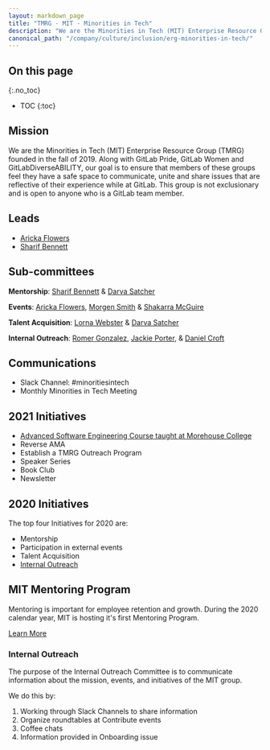 ```yaml
---
layout: markdown_page
title: "TMRG - MIT - Minorities in Tech"
description: "We are the Minorities in Tech (MIT) Enterprise Resource Group (TMRG) founded in the fall of 2019. Learn more!"
canonical_path: "/company/culture/inclusion/erg-minorities-in-tech/"
---
```


## On this page
{:.no_toc}

- TOC
{:toc}

## Mission
We are the Minorities in Tech (MIT) Enterprise Resource Group (TMRG) founded in the fall of 2019. Along with GitLab Pride, GitLab Women and GitLabDiverseABILITY, our goal is to ensure that members of these groups feel they have a safe space to communicate, unite and share issues that are reflective of their experience while at GitLab. This group is not exclusionary and is open to anyone who is a GitLab team member.

## Leads
* [Aricka Flowers](https://about.gitlab.com/company/team/#atflowers)
* [Sharif Bennett](https://about.gitlab.com/company/team/#SharifATL)

## Sub-committees

**Mentorship**: [Sharif Bennett](https://about.gitlab.com/company/team/#SharifATL) & [Darva Satcher](https://about.gitlab.com/company/team/#dsatcher)

**Events**: [Aricka Flowers](https://about.gitlab.com/company/team/#atflowers), [Morgen Smith](https://about.gitlab.com/company/team/#msmith6) & [Shakarra McGuire](https://about.gitlab.com/company/team/#samcguire)

**Talent Acquisition**: [Lorna Webster](https://about.gitlab.com/company/team/#lwebster) & [Darva Satcher](https://about.gitlab.com/company/team/#dsatcher)

**Internal Outreach**:   [Romer Gonzalez](https://about.gitlab.com/company/team/#romerg), [Jackie Porter](https://about.gitlab.com/company/team/#jreporter), & [Daniel Croft](https://about.gitlab.com/company/team/#dcroft)

## Communications

* Slack Channel: #minoritiesintech
* Monthly Minorities in Tech Meeting

## 2021 Initiatives

* [Advanced Software Engineering Course taught at Morehouse College](https://about.gitlab.com/company/culture/inclusion/erg-minorities-in-tech/advanced-software-engineering-course/)
* Reverse AMA
* Establish a TMRG Outreach Program
* Speaker Series
* Book Club
* Newsletter

## 2020 Initiatives

The top four Initiatives for 2020 are:
* Mentorship
* Participation in external events
* Talent Acquisition
* [Internal Outreach](https://about.gitlab.com/company/culture/inclusion/erg-minorities-in-tech/#internal-outreach)

## MIT Mentoring Program
Mentoring is important for employee retention and growth.  During the 2020 calendar year, MIT is hosting it's first Mentoring Program.

[Learn More](https://about.gitlab.com/company/culture/inclusion/erg-minorities-in-tech/mentoring/)

### Internal Outreach

The purpose of the Internal Outreach Committee is to communicate information about the mission, events, and initiatives of the MIT group.

We do this by:

1. Working through Slack Channels to share information
1. Organize roundtables at Contribute events
1. Coffee chats
1. Information provided in Onboarding issue


